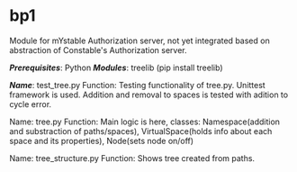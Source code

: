 # bp1
Module for mYstable Authorization server, not yet integrated based on abstraction of Constable's Authorization server.

__*Prerequisites*__: Python
__*Modules*__: treelib (pip install treelib)

__*Name*__: test_tree.py Function: Testing functionality of tree.py. Unittest framework is used. Addition and removal to spaces is tested with adition to cycle error.

Name: tree.py  Function: Main logic is here, classes: Namespace(addition and substraction of paths/spaces), VirtualSpace(holds info about each space and its properties), 
Node(sets node on/off)

Name: tree_structure.py Function: Shows tree created from paths.
